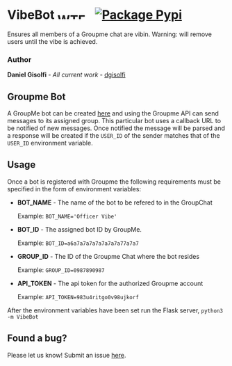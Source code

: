 # VibeBot <a href="http://www.wtfpl.net/"><img src="http://www.wtfpl.net/wp-content/uploads/2012/12/wtfpl-badge-4.png" width="80" height="15" alt="WTFPL" /></a>  [![Package Pypi](https://img.shields.io/pypi/v/VibeBot.svg)](https://pypi.org/project/VibeBot)

Ensures all members of a Groupme chat are vibin. Warning: will remove users until the vibe is achieved.

### Author

**Daniel Gisolfi** - *All current work* - [dgisolfi](https://github.com/dgisolfi)

## Groupme Bot

 A GroupMe bot can be created [here](https://dev.groupme.com/bots) and using the Groupme API can send messages to its assigned group. This particular bot uses a callback URL to be notified of new messages. Once notified the message will be parsed and a response will be created if the `USER_ID` of the sender matches that of the `USER_ID` environment variable.

## Usage

Once a bot is registered with Groupme the following requirements must be specified in the form of environment variables:

* **BOT_NAME** - The name of the bot to be refered to in the GroupChat

  Example: `BOT_NAME='Officer Vibe'`    
  
* **BOT_ID** - The assigned bot ID by GroupMe.

  Example: `BOT_ID=a6a7a7a7a7a7a7a7a77a7a7`    

* **GROUP_ID** - The ID of the Groupme Chat where the bot resides

  Example: `GROUP_ID=0987890987`    
* **API_TOKEN** - The api token for the authorized Groupme account

  Example: `API_TOKEN=983u4ritgo0v98ujkorf`

After the environment variables have been set run the Flask server, `python3 -m VibeBot`

## Found a bug?

Please let us know! Submit an issue [here](https://github.com/dgisolfi/VibeBot/issues).
